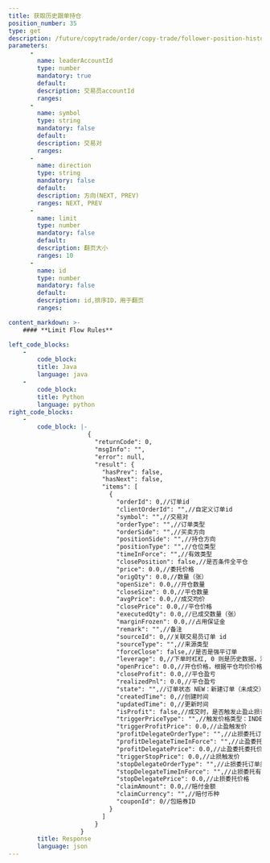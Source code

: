 ```yaml
---
title: 获取历史跟单持仓
position_number: 35
type: get
description: /future/copytrade/order/copy-trade/follower-position-history
parameters:
      -
        name: leaderAccountId
        type: number
        mandatory: true
        default:
        description: 交易员accountId
        ranges:
      -
        name: symbol
        type: string
        mandatory: false
        default:
        description: 交易对
        ranges:
      -
        name: direction
        type: string
        mandatory: false
        default:
        description: 方向(NEXT, PREV)
        ranges: NEXT, PREV
      -
        name: limit
        type: number
        mandatory: false
        default:
        description: 翻页大小
        ranges: 10
      -
        name: id
        type: number
        mandatory: false
        default:
        description: id,排序ID，用于翻页
        ranges:

content_markdown: >-
    #### **Limit Flow Rules**

left_code_blocks:
    -
        code_block:
        title: Java
        language: java
    -
        code_block:
        title: Python
        language: python
right_code_blocks:
    -
        code_block: |-
                      {
                        "returnCode": 0,
                        "msgInfo": "",
                        "error": null,
                        "result": {
                          "hasPrev": false,
                          "hasNext": false,
                          "items": [
                            {
                              "orderId": 0,//订单id
                              "clientOrderId": "",//自定义订单id
                              "symbol": "",//交易对
                              "orderType": "",//订单类型
                              "orderSide": "",//买卖方向
                              "positionSide": "",//持仓方向
                              "positionType": "",//仓位类型
                              "timeInForce": "",//有效类型
                              "closePosition": false,//是否条件全平仓
                              "price": 0.0,//委托价格
                              "origQty": 0.0,//数量（张）
                              "openSize": 0.0,//开仓数量
                              "closeSize": 0.0,//平仓数量
                              "avgPrice": 0.0,//成交均价
                              "closePrice": 0.0,//平仓价格
                              "executedQty": 0.0,//已成交数量（张）
                              "marginFrozen": 0.0,//占用保证金
                              "remark": "",//备注
                              "sourceId": 0,//关联交易员订单 id
                              "sourceType": "",//来源类型
                              "forceClose": false,//是否是强平订单
                              "leverage": 0,//下单时杠杠, 0 则是历史数据，没有存杠杠
                              "openPrice": 0.0,//开仓价格，根据平仓均价价格计算的
                              "closeProfit": 0.0,//平仓盈亏
                              "realizedPnl": 0.0,//平仓盈亏
                              "state": "",//订单状态 NEW：新建订单（未成交）；PARTIALLY_FILLED：部分成交；PARTIALLY_CANCELED：部分撤销；FILLED：全部成交；CANCELED：已撤销；REJECTED：下单失败；EXPIRED：已过期
                              "createdTime": 0,//创建时间
                              "updatedTime": 0,//更新时间
                              "isProfit": false,//成交时，是否触发止盈止损订单，如若是''跟单''，请直接设置对应价格，不设置isProfit
                              "triggerPriceType": "",//触发价格类型：INDEX_PRICE(指数价格); MARK_PRICE(标记价格)；LATEST_PRICE(最新价格)
                              "triggerProfitPrice": 0.0,//止盈触发价
                              "profitDelegateOrderType": "",//止损委托订单类型:LIMIT、MARKET
                              "profitDelegateTimeInForce": "",//止盈委托有效方式：1 GTC、2 FOK、3 IOC 4 GTX
                              "profitDelegatePrice": 0.0,//止盈委托委托价格
                              "triggerStopPrice": 0.0,//止损触发价
                              "stopDelegateOrderType": "",//止损委托订单类型:LIMIT、MARKET
                              "stopDelegateTimeInForce": "",//止损委托有效方式：1 GTC、2 FOK、3 IOC 4 GTX
                              "stopDelegatePrice": 0.0,//止损委托价格
                              "claimAmount": 0.0,//赔付金额
                              "claimCurrency": "",//赔付币种
                              "couponId": 0//包赔券ID
                            }
                          ]
                        }
                    }
        title: Response
        language: json
---
```

